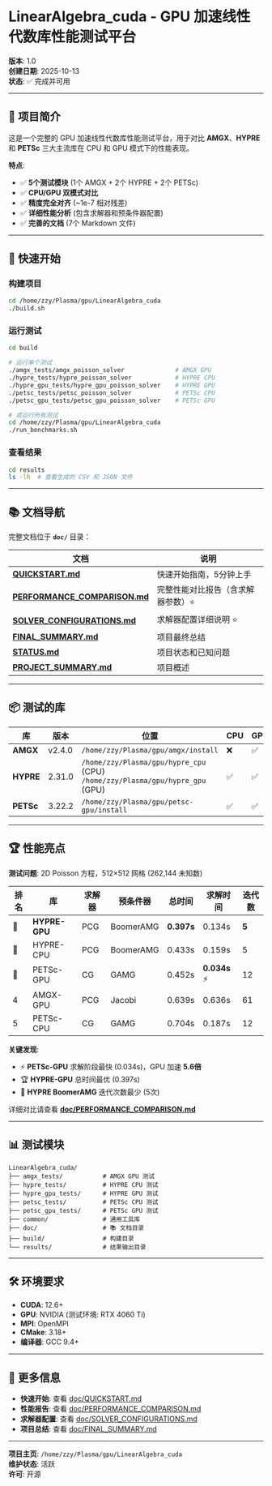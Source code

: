 # LinearAlgebra_cuda - GPU 加速线性代数库性能测试平台

**版本**: 1.0  
**创建日期**: 2025-10-13  
**状态**: ✅ 完成并可用

---

## 🎯 项目简介

这是一个完整的 GPU 加速线性代数库性能测试平台，用于对比 **AMGX**、**HYPRE** 和 **PETSc** 三大主流库在 CPU 和 GPU 模式下的性能表现。

**特点**:
- ✅ **5个测试模块** (1个 AMGX + 2个 HYPRE + 2个 PETSc)
- ✅ **CPU/GPU 双模式对比**
- ✅ **精度完全对齐** (~1e-7 相对残差)
- ✅ **详细性能分析** (包含求解器和预条件器配置)
- ✅ **完善的文档** (7个 Markdown 文件)

---

## 🚀 快速开始

### 构建项目
```bash
cd /home/zzy/Plasma/gpu/LinearAlgebra_cuda
./build.sh
```

### 运行测试
```bash
cd build

# 运行单个测试
./amgx_tests/amgx_poisson_solver              # AMGX GPU
./hypre_tests/hypre_poisson_solver            # HYPRE CPU
./hypre_gpu_tests/hypre_gpu_poisson_solver    # HYPRE GPU
./petsc_tests/petsc_poisson_solver            # PETSc CPU
./petsc_gpu_tests/petsc_gpu_poisson_solver    # PETSc GPU

# 或运行所有测试
cd /home/zzy/Plasma/gpu/LinearAlgebra_cuda
./run_benchmarks.sh
```

### 查看结果
```bash
cd results
ls -lh  # 查看生成的 CSV 和 JSON 文件
```

---

## 📚 文档导航

完整文档位于 **`doc/`** 目录：

| 文档 | 说明 |
|------|------|
| **[QUICKSTART.md](doc/QUICKSTART.md)** | 快速开始指南，5分钟上手 |
| **[PERFORMANCE_COMPARISON.md](doc/PERFORMANCE_COMPARISON.md)** | 完整性能对比报告（含求解器参数）⭐ |
| **[SOLVER_CONFIGURATIONS.md](doc/SOLVER_CONFIGURATIONS.md)** | 求解器配置详细说明 ⭐ |
| **[FINAL_SUMMARY.md](doc/FINAL_SUMMARY.md)** | 项目最终总结 |
| **[STATUS.md](doc/STATUS.md)** | 项目状态和已知问题 |
| **[PROJECT_SUMMARY.md](doc/PROJECT_SUMMARY.md)** | 项目概述 |

---

## 📦 测试的库

| 库 | 版本 | 位置 | CPU | GPU |
|---|------|------|-----|-----|
| **AMGX** | v2.4.0 | `/home/zzy/Plasma/gpu/amgx/install` | ❌ | ✅ |
| **HYPRE** | 2.31.0 | `/home/zzy/Plasma/gpu/hypre_cpu` (CPU)<br>`/home/zzy/Plasma/gpu/hypre_gpu` (GPU) | ✅ | ✅ |
| **PETSc** | 3.22.2 | `/home/zzy/Plasma/gpu/petsc-gpu/install` | ✅ | ✅ |

---

## 🏆 性能亮点

**测试问题**: 2D Poisson 方程，512×512 网格 (262,144 未知数)

| 排名 | 库 | 求解器 | 预条件器 | 总时间 | 求解时间 | 迭代数 |
|-----|---|--------|----------|--------|---------|--------|
| 🥇 | **HYPRE-GPU** | PCG | BoomerAMG | **0.397s** | 0.134s | **5** |
| 🥈 | HYPRE-CPU | PCG | BoomerAMG | 0.433s | 0.159s | 5 |
| 🥉 | PETSc-GPU | CG | GAMG | 0.452s | **0.034s** ⚡ | 12 |
| 4 | AMGX-GPU | PCG | Jacobi | 0.639s | 0.636s | 61 |
| 5 | PETSc-CPU | CG | GAMG | 0.704s | 0.187s | 12 |

**关键发现**:
- ⚡ **PETSc-GPU** 求解阶段最快 (0.034s)，GPU 加速 **5.6倍**
- 🏆 **HYPRE-GPU** 总时间最优 (0.397s)
- 🎯 **HYPRE BoomerAMG** 迭代次数最少 (5次)

详细对比请查看 **[doc/PERFORMANCE_COMPARISON.md](doc/PERFORMANCE_COMPARISON.md)**

---

## 📊 测试模块

```
LinearAlgebra_cuda/
├── amgx_tests/           # AMGX GPU 测试
├── hypre_tests/          # HYPRE CPU 测试
├── hypre_gpu_tests/      # HYPRE GPU 测试
├── petsc_tests/          # PETSc CPU 测试
├── petsc_gpu_tests/      # PETSc GPU 测试
├── common/               # 通用工具库
├── doc/                  # 📚 文档目录
├── build/                # 构建目录
└── results/              # 结果输出目录
```

---

## 🛠️ 环境要求

- **CUDA**: 12.6+
- **GPU**: NVIDIA (测试环境: RTX 4060 Ti)
- **MPI**: OpenMPI
- **CMake**: 3.18+
- **编译器**: GCC 9.4+

---

## 📖 更多信息

- **快速开始**: 查看 [doc/QUICKSTART.md](doc/QUICKSTART.md)
- **性能报告**: 查看 [doc/PERFORMANCE_COMPARISON.md](doc/PERFORMANCE_COMPARISON.md)
- **求解器配置**: 查看 [doc/SOLVER_CONFIGURATIONS.md](doc/SOLVER_CONFIGURATIONS.md)
- **项目总结**: 查看 [doc/FINAL_SUMMARY.md](doc/FINAL_SUMMARY.md)

---

**项目主页**: `/home/zzy/Plasma/gpu/LinearAlgebra_cuda`  
**维护状态**: 活跃  
**许可**: 开源

